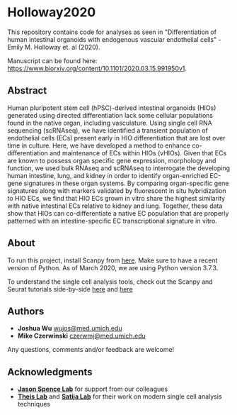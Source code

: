 # Holloway2020

This repository contains code for analyses as seen in "Differentiation of human intestinal organoids with endogenous vascular endothelial cells" - Emily M. Holloway et. al (2020). 

Manuscript can be found here: https://www.biorxiv.org/content/10.1101/2020.03.15.991950v1.

## Abstract

Human pluripotent stem cell (hPSC)-derived intestinal organoids (HIOs) generated using directed differentiation lack some cellular populations found in the native organ, including vasculature. Using single cell RNA sequencing (scRNAseq), we have identified a transient population of endothelial cells (ECs) present early in HIO differentiation that are lost over time in culture. Here, we have developed a method to enhance co-differentiation and maintenance of ECs within HIOs (vHIOs). Given that ECs are known to possess organ specific gene expression, morphology and function, we used bulk RNAseq and scRNAseq to interrogate the developing human intestine, lung, and kidney in order to identify organ-enriched EC-gene signatures in these organ systems. By comparing organ-specific gene signatures along with markers validated by fluorescent in situ hybridization to HIO ECs, we find that HIO ECs grown in vitro share the highest similarity with native intestinal ECs relative to kidney and lung. Together, these data show that HIOs can co-differentiate a native EC population that are properly patterned with an intestine-specific EC transcriptional signature in vitro.

## About

To run this project, install Scanpy from [here](https://github.com/theislab/scanpy). Make sure to have a recent version of Python. As of March 2020, we are using Python version 3.7.3.

To understand the single cell analysis tools, check out the Scanpy and Seurat tutorials side-by-side [here](https://scanpy-tutorials.readthedocs.io/en/latest/pbmc3k.html) and [here](https://satijalab.org/seurat/v3.0/pbmc3k_tutorial.html)

<!-- ### Prerequisites

What things you need to install the software and how to install them

```
Give examples
```

### Installing

A step by step series of examples that tell you how to get a development env running

Say what the step will be

```
Give the example
```

And repeat

```
until finished
```

End with an example of getting some data out of the system or using it for a little demo

## Running the tests

Explain how to run the automated tests for this system

### Break down into end to end tests

Explain what these tests test and why

```
Give an example
```

### And coding style tests

Explain what these tests test and why

```
Give an example
``` -->

## Authors

* **Joshua Wu** wujos@med.umich.edu
* **Mike Czerwinski** czerwmj@med.umich.edu

Any questions, comments and/or feedback are welcome!

## Acknowledgments

* [**Jason Spence Lab**](http://www.jasonspencelab.com/) for support from our colleagues
* [**Theis Lab**](https://github.com/theislab) and [**Satija Lab**](https://satijalab.org/) for their work on modern single cell analysis techniques

